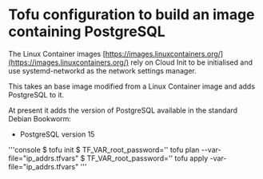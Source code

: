 # Tofu configuration to build an image containing PostgreSQL

The Linux Container images [https://images.linuxcontainers.org/](https://images.linuxcontainers.org/)
rely on Cloud Init to be initialised and use systemd-networkd as the network settings manager.

This takes an base image modified from a Linux Container image and adds PostgreSQL to it.

At present it adds the version of PostgreSQL available in the standard Debian Bookworm:
- PostgreSQL version 15

'''console
$ tofu init
$ TF_VAR_root_password='' tofu plan --var-file="ip_addrs.tfvars"
$ TF_VAR_root_password='' tofu apply -var-file="ip_addrs.tfvars"
'''
